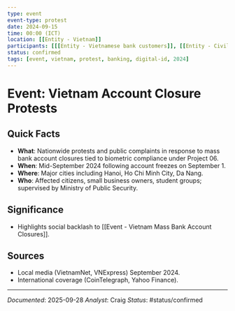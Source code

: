 ```yaml
---
type: event
event-type: protest
date: 2024-09-15
time: 00:00 (ICT)
location: [[Entity - Vietnam]]
participants: [[[Entity - Vietnamese bank customers]], [[Entity - Civil society groups]]]
status: confirmed
tags: [event, vietnam, protest, banking, digital-id, 2024]
---
```


# Event: Vietnam Account Closure Protests

## Quick Facts
- **What**: Nationwide protests and public complaints in response to mass bank account closures tied to biometric compliance under Project 06.
- **When**: Mid-September 2024 following account freezes on September 1.
- **Where**: Major cities including Hanoi, Ho Chi Minh City, Da Nang.
- **Who**: Affected citizens, small business owners, student groups; supervised by Ministry of Public Security.

## Significance
- Highlights social backlash to [[Event - Vietnam Mass Bank Account Closures]].

## Sources
- Local media (VietnamNet, VNExpress) September 2024.
- International coverage (CoinTelegraph, Yahoo Finance).

---
*Documented*: 2025-09-28
*Analyst*: Craig
*Status*: #status/confirmed


